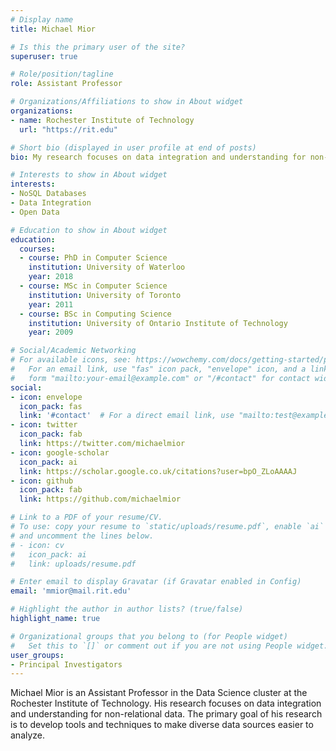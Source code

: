 ```yaml
---
# Display name
title: Michael Mior

# Is this the primary user of the site?
superuser: true

# Role/position/tagline
role: Assistant Professor

# Organizations/Affiliations to show in About widget
organizations:
- name: Rochester Institute of Technology
  url: "https://rit.edu"

# Short bio (displayed in user profile at end of posts)
bio: My research focuses on data integration and understanding for non-relational data.

# Interests to show in About widget
interests:
- NoSQL Databases
- Data Integration
- Open Data

# Education to show in About widget
education:
  courses:
  - course: PhD in Computer Science
    institution: University of Waterloo
    year: 2018
  - course: MSc in Computer Science
    institution: University of Toronto
    year: 2011
  - course: BSc in Computing Science
    institution: University of Ontario Institute of Technology
    year: 2009

# Social/Academic Networking
# For available icons, see: https://wowchemy.com/docs/getting-started/page-builder/#icons
#   For an email link, use "fas" icon pack, "envelope" icon, and a link in the
#   form "mailto:your-email@example.com" or "/#contact" for contact widget.
social:
- icon: envelope
  icon_pack: fas
  link: '#contact'  # For a direct email link, use "mailto:test@example.org".
- icon: twitter
  icon_pack: fab
  link: https://twitter.com/michaelmior
- icon: google-scholar
  icon_pack: ai
  link: https://scholar.google.co.uk/citations?user=bpO_ZLoAAAAJ
- icon: github
  icon_pack: fab
  link: https://github.com/michaelmior

# Link to a PDF of your resume/CV.
# To use: copy your resume to `static/uploads/resume.pdf`, enable `ai` icons in `params.toml`,
# and uncomment the lines below.
# - icon: cv
#   icon_pack: ai
#   link: uploads/resume.pdf

# Enter email to display Gravatar (if Gravatar enabled in Config)
email: 'mmior@mail.rit.edu'

# Highlight the author in author lists? (true/false)
highlight_name: true

# Organizational groups that you belong to (for People widget)
#   Set this to `[]` or comment out if you are not using People widget.
user_groups:
- Principal Investigators
---
```


Michael Mior is an Assistant Professor in the Data Science cluster at the Rochester Institute of Technology.
His research focuses on data integration and understanding for non-relational data.
The primary goal of his research is to develop tools and techniques to make diverse data sources easier to analyze.
